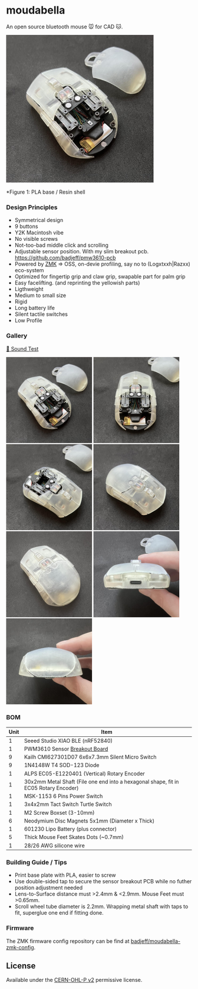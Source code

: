 # moudabella

An open source bluetooth mouse 🐭 for CAD 🐱.

<img src="./imgs/c2.jpeg" width="400">

*Figure 1: PLA base / Resin shell

### Design Principles
- Symmetrical design
- 9 buttons
- Y2K Macintosh vibe
- No visible screws
- Not-too-bad middle click and scrolling
- Adjustable sensor position. With my slim breakout pcb. https://github.com/badjeff/pmw3610-pcb
- Powered by [ZMK](https://github.com/zmkfirmware/zmk) => OSS, on-devie profiling, say no to (Logxtxxh|Razxx) eco-system
- Optimized for fingertip grip and claw grip, swapable part for palm grip
- Easy facelifting. (and reprinting the yellowish parts)
- Ligthweight
- Medium to small size
- Rigid
- Long battery life
- Silent tactile switches
- Low Profile

### Gallery

[🎥 Sound Test](https://imgur.com/a/Uihee3r)

<p float="left">
<img src="./imgs/c2.jpeg" width="233">
<img src="./imgs/c4.jpeg" width="233">
<img src="./imgs/c5.jpeg" width="233">
<img src="./imgs/c6.jpeg" width="233">
<img src="./imgs/c1.jpeg" width="233">
<img src="./imgs/c3.jpeg" width="233">
<img src="./imgs/c7.jpeg" width="233">
</p>

### BOM
|Unit|Item|
|-|-|
|1|Seeed Studio XIAO BLE (nRF52840)|
|1|PWM3610 Sensor [Breakout Board](https://github.com/badjeff/pmw3610-pcb)|
|9|Kailh CMI627301D07 6x6x7.3mm Silent Micro Switch|
|9|1N4148W T4 SOD-123 Diode|
|1|ALPS EC05-E1220401 (Vertical) Rotary Encoder|
|1|30x2mm Metal Shaft (File one end into a hexagonal shape, fit in EC05 Rotary Encoder)|
|1|MSK-1153 6 Pins Power Switch|
|1|3x4x2mm Tact Switch Turtle Switch|
|1|M2 Screw Boxset (3-10mm)|
|6|Neodymium Disc Magnets 5x1mm (Diameter x Thick)|
|1|601230 Lipo Battery (plus connector)|
|5|Thick Mouse Feet Skates Dots (~0.7mm)|
|1|28/26 AWG silicone wire|


### Building Guide / Tips

- Print base plate with PLA, easier to screw
- Use double-sided tap to secure the sensor breakout PCB while no futher position adjustment needed
- Lens-to-Surface distance must >2.4mm & <2.9mm. Mouse Feet must >0.65mm.
- Scroll wheel tube diameter is 2.2mm. Wrapping metal shaft with taps to fit, superglue one end if fitting done.


### Firmware

The ZMK firmware config repository can be find at [badjeff/moudabella-zmk-config](https://github.com/badjeff/moudabella-zmk-config).


## License

Available under the [CERN-OHL-P v2](/LICENSE) permissive license.
